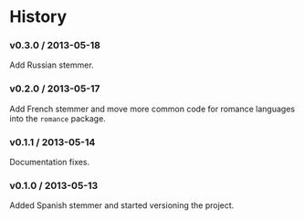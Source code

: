 History
=======

### v0.3.0 / 2013-05-18

Add Russian stemmer.

### v0.2.0 / 2013-05-17

Add French stemmer and move more common code for romance
languages into the `romance` package.

### v0.1.1 / 2013-05-14

Documentation fixes.

### v0.1.0 / 2013-05-13

Added Spanish stemmer and started versioning the project.